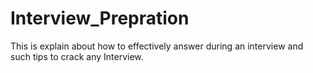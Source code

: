 # Interview_Prepration
This is explain about how to effectively answer during an interview and such tips to crack any Interview.
